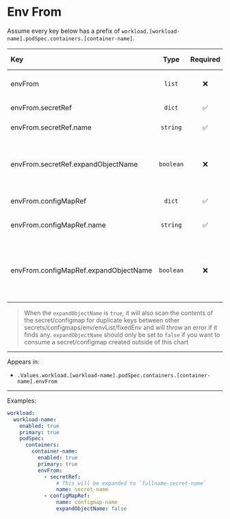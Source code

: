 # Env From

Assume every key below has a prefix of `workload.[workload-name].podSpec.containers.[container-name]`.

| Key                                   |   Type    | Required | Helm Template | Default | Description                                                          |
| :------------------------------------ | :-------: | :------: | :-----------: | :-----: | :------------------------------------------------------------------- |
| envFrom                               |  `list`   |    ❌    |      ❌       |  `{}`   | Define envFrom for the container                                     |
| envFrom.secretRef                     |  `dict`   |    ✅    |      ❌       |  `{}`   | Define the secretRef                                                 |
| envFrom.secretRef.name                | `string`  |    ✅    |      ✅       |  `""`   | Define the secret name                                               |
| envFrom.secretRef.expandObjectName    | `boolean` |    ❌    |      ❌       | `true`  | Whether to expand (adding the fullname as prefix) the secret name    |
| envFrom.configMapRef                  |  `dict`   |    ✅    |      ❌       |  `{}`   | Define the configMapRef                                              |
| envFrom.configMapRef.name             | `string`  |    ✅    |      ✅       |  `""`   | Define the configmap name                                            |
| envFrom.configMapRef.expandObjectName | `boolean` |    ❌    |      ❌       | `true`  | Whether to expand (adding the fullname as prefix) the configmap name |

> When the `expandObjectName` is `true`, it will also scan the contents of the secret/configmap
> for duplicate keys between other secrets/configmaps/env/envList/fixedEnv and will throw an error if it finds any.
> `expandObjectName` should only be set to `false` if you want to consume a secret/configmap created outside of this chart

---

Appears in:

- `.Values.workload.[workload-name].podSpec.containers.[container-name].envFrom`

---

Examples:

```yaml
workload:
  workload-name:
    enabled: true
    primary: true
    podSpec:
      containers:
        container-name:
          enabled: true
          primary: true
          envFrom:
            - secretRef:
                # This will be expanded to `fullname-secret-name`
                name: secret-name
            - configMapRef:
                name: configmap-name
                expandObjectName: false
```
